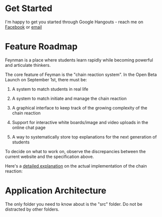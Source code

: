 # Get Started
I'm happy to get you started through Google Hangouts - reach me on 
[Facebook](https://www.facebook.com/elton.lin.338)
or 
[email](eltonlin@mit.edu)

# Feature Roadmap 

Feynman is a place where students learn rapidly while becoming powerful and articulate thinkers.

The core feature of Feyman is the "chain reaction system". In the Open Beta Launch on September 1st, there must be: 

1. A system to match students in real life 

2. A system to match initiate and manage the chain reaction 

3. A graphical interface to keep track of the growing complexity of the chain reaction 

4. Support for interactive white boards/image and video uploads in the online chat page

5. A way to systematically store top explanations for the next generation of students 

To decide on what to work on, observe the discrepancies between the current website and the specification above. 

Here's a [detailed explanation](CHAINREACTION.md) on the actual implementation of the chain reaction: 

# Application Architecture 

The only folder you need to know about is the "src" folder. Do not be distracted by other folders. 


